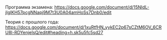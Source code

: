 Программа экзамена: https://docs.google.com/document/d/15NIdL-jIgIKH57pcgNNapj9M7t3U0A04amHoSs7Dnb0/edit

Теория с прошлого года: https://docs.google.com/document/d/1xuRtfHN_yykEC2p67sCZtM6OV_6CRU8l-RDYenjeIsQ/edit#heading=h.sk5u5fc5sd27
